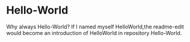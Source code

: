 # Hello-World
Why always Hello-World?
If I named myself HelloWorld,the readme-edit would become an introduction of HelloWorld in repository Hello-World.
